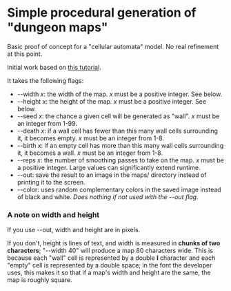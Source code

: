 # Simple procedural generation of "dungeon maps"

Basic proof of concept for a "cellular automata" model. No real refinement at this point.

Initial work based on [this tutorial](https://gamedevelopment.tutsplus.com/tutorials/generate-random-cave-levels-using-cellular-automata--gamedev-9664).

It takes the following flags:

* --width *x*: the width of the map. *x* must be a positive integer. See below.
* --height *x*: the height of the map. *x* must be a positive integer. See below. 
* --seed *x*: the chance a given cell will be generated as "wall". *x* must be an integer from 1-99.
* --death *x*: if a wall cell has fewer than this many wall cells surrounding it, it becomes empty. *x* must be an integer from 1-8.
* --birth *x*: if an empty cell has more than this many wall cells surrounding it, it becomes a wall. *x* must be an integer from 1-8.
* --reps *x*: the number of smoothing passes to take on the map. *x* must be a positive integer. Large values can significantly extend runtime.
* --out: save the result to an image in the maps/ directory instead of printing it to the screen.
* --color: uses random complementary colors in the saved image instead of black and white. *Does nothing if not used with the --out flag.*

### A note on width and height

If you use --out, width and height are in pixels.

If you don't, height is lines of text, and width is measured in **chunks of two characters**; "--width 40" will produce a map 80 characters wide. This is because each "wall" cell is represented by a double **I** character and each "empty" cell is represented by a double space; in the font the developer uses, this makes it so that if a map's width and height are the same, the map is roughly square.
